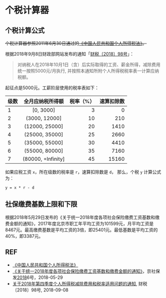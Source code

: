 # 个税计算器

## 个税计算公式

~~个税计算器参照2011年6月30日通过的[《中国人民共和国个人所得税法》][law]。~~

根据2018年9月8日财政部网站发布的通知「[财税〔2018〕98号][2018]」：
> 对纳税人在2018年10月1日（含）后实际取得的工资、薪金所得，减除费用统一按照5000元/月执行, 并按照本通知所附个人所得税税率表一计算应纳税额。

起征点是5000元。工薪阶层使用的税率表如下：

| 级数 | 全月应纳税所得额     | 税率（%） | 速算扣除数 |
| --- | :----------------: | --: | --: |
| 1   | [0, 3000]          | 3   | 0 |
| 2   | (3000, 12000]       | 10  | 210 |
| 3   | (12000, 25000]       | 20  | 1410 |
| 4   | (25000, 35000]      | 25  | 2660 |
| 5   | (35000, 55000]     | 30  | 4410 |
| 6   | (55000, 80000]     | 35  | 7160 |
| 7   | (80000, +Infinity] | 45  | 15160 |

如果应税工资 `x`，所在级数的税率是 `r`，速算扣除数是 `d`， 那么，个税 `y` 计算公式为：

```
y = x * r - d
```

## 社保缴费基数上限和下限

根据2018年5月29日发布的《关于统一2018年度各项社会保险缴费工资基数和缴费金额的通知》，2017年度北京市职工年平均工资为101599元，月平均工资是8467元。最高缴费基数是平均工资的3倍，即25401元。最低基数是平均工资的40%，即3387元。

## REF

- [《中国人民共和国个人所得税法》][law]
- [《关于统一2018年度各项社会保险缴费工资基数和缴费金额的通知》][bj]，京社保发[2018]6号，2018-05-29
- [关于2018年第四季度个人所得税减除费用和税率适用问题的通知][2018], 财税〔2018〕98号, 2018-09-08

[law]: http://www.gov.cn/jrzg/2011-07/01/content_1897224.htm
[bj]: http://www.bjrbj.gov.cn/csibiz/home/static/articles/catalog_75200/2018-06-04/article_ff808081583de24e0163c85ce890038e/ff808081583de24e0163c85ce890038e.html
[2018]: http://www.gov.cn/xinwen/2018-09/08/content_5320259.htm
